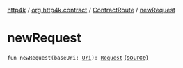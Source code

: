 [http4k](../../index.md) / [org.http4k.contract](../index.md) / [ContractRoute](index.md) / [newRequest](./new-request.md)

# newRequest

`fun newRequest(baseUri: `[`Uri`](../../org.http4k.core/-uri/index.md)`): `[`Request`](../../org.http4k.core/-request/index.md) [(source)](https://github.com/http4k/http4k/blob/master/http4k-contract/src/main/kotlin/org/http4k/contract/ContractRoute.kt#L28)